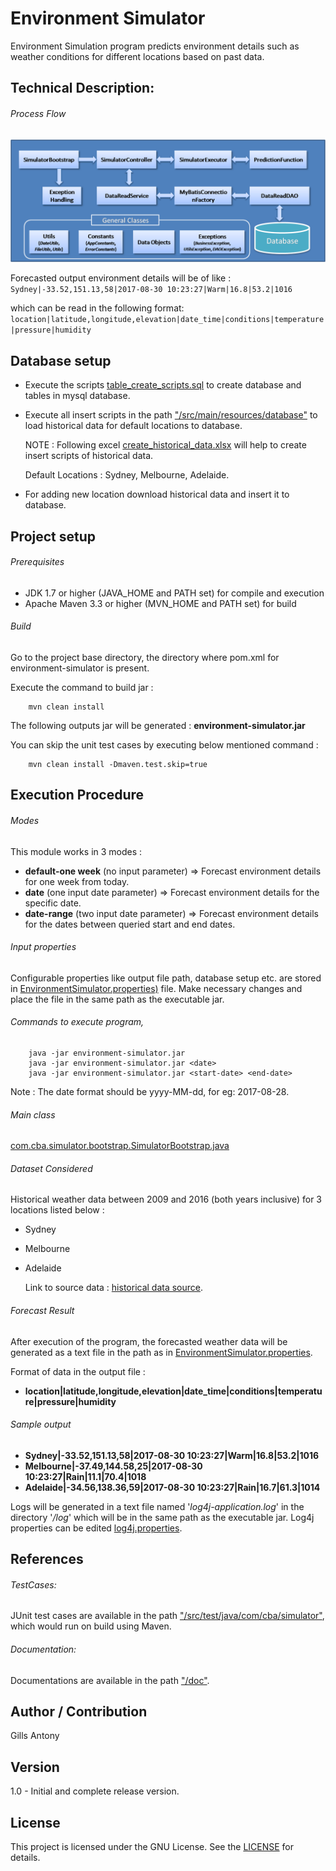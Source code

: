 # Environment Simulator

Environment Simulation program predicts environment details such as weather conditions for different locations based on past data.

## Technical Description:

###### Process Flow
![alt text](environment-simulator/src/main/resources/images/Workflow_Diagram.png)

Forecasted output environment details will be of like : 
```		Sydney|-33.52,151.13,58|2017-08-30 10:23:27|Warm|16.8|53.2|1016```

which can be read in the following format: 
```		location|latitude,longitude,elevation|date_time|conditions|temperature|pressure|humidity```

## Database setup
- Execute the scripts [table_create_scripts.sql](/environment-simulator/src/main/resources/log4j.properties) to create database and tables in mysql database.</br>
- Execute all insert scripts in the path ["/src/main/resources/database"](/environment-simulator/src/main/resources/database) to load historical data for default locations to database.</br>

	NOTE : Following excel [create_historical_data.xlsx](/environment-simulator/src/main/resources/database/create_historical_data.xlsx) will help to create insert
	scripts of historical data.

	Default Locations : Sydney, Melbourne, Adelaide.
	
- For adding new location download historical data and insert it to database.

## Project setup

###### Prerequisites

- JDK 1.7 or higher (JAVA_HOME and PATH set) for compile and execution
- Apache Maven 3.3 or higher (MVN_HOME and PATH set) for build


###### Build
Go to the project base directory, the directory where pom.xml for environment-simulator is present.

Execute the command to build jar :

```
	mvn clean install
```


The following outputs jar will be generated :  **environment-simulator.jar**

You can skip the unit test cases by executing below mentioned command :
```
	mvn clean install -Dmaven.test.skip=true
```


## Execution Procedure

######  Modes

This module works in 3 modes :

- **default-one week** (no input parameter)	=> Forecast environment details for one week from today.
- **date** (one input date parameter)		=> Forecast environment details for the specific date.
- **date-range** (two input date parameter)	=> Forecast environment details for the dates between queried start and end dates.

###### Input properties

Configurable properties like output file path, database setup etc. are stored in [EnvironmentSimulator.properties)](/environment-simulator/src/main/resources/properties/EnvironmentSimulator.properties) file.
Make necessary changes and place the file in the same path as the executable jar.

###### Commands to execute program,
```
	java -jar environment-simulator.jar
	java -jar environment-simulator.jar <date>
	java -jar environment-simulator.jar <start-date> <end-date>
```

Note : The date format should be yyyy-MM-dd, for eg: 2017-08-28.

###### Main class

[com.cba.simulator.bootstrap.SimulatorBootstrap.java](environment-simulator/src/main/java/com/cba/simulator/bootstrap/SimulatorBootstrap.java)

###### Dataset Considered

Historical weather data between 2009 and 2016 (both years inclusive) for 3 locations listed below :

- Sydney
- Melbourne
- Adelaide

	Link to source data : [historical data source](https://www.wunderground.com/history/).

###### Forecast Result

After execution of the program, the forecasted weather data will be generated as a text file in the path as in [EnvironmentSimulator.properties](/environment-simulator/src/main/resources/properties/EnvironmentSimulator.properties).

Format of data in the output file : 
- **location|latitude,longitude,elevation|date_time|conditions|temperature|pressure|humidity**

###### Sample output

-  **Sydney|-33.52,151.13,58|2017-08-30 10:23:27|Warm|16.8|53.2|1016**
-  **Melbourne|-37.49,144.58,25|2017-08-30 10:23:27|Rain|11.1|70.4|1018**
-  **Adelaide|-34.56,138.36,59|2017-08-30 10:23:27|Rain|16.7|61.3|1014**

Logs will be generated in a text file named '*log4j-application.log*' in the directory '*/log*' which will be in the same path as the executable jar. Log4j properties can be edited [log4j.properties](environment-simulator/src/main/resources/log4j.properties).


## References
###### TestCases:

JUnit test cases are available in the path ["/src/test/java/com/cba/simulator"](environment-simulator/src/test/java/com/cba/simulator), which would run on build using Maven.

###### Documentation:

Documentations are available in the path ["/doc"](environment-simulator/doc/).

## Author / Contribution

Gills Antony

## Version

1.0 - Initial and complete release version.

## License

This project is licensed under the GNU License. See the [LICENSE](/LICENSE) for details.
